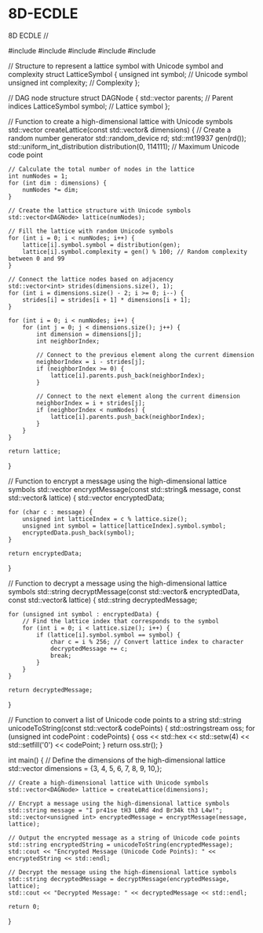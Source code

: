 # 8D-ECDLE
8D ECDLE
//

#include <iostream>
#include <vector>
#include <random>
#include <sstream>
#include <iomanip>

// Structure to represent a lattice symbol with Unicode symbol and complexity
struct LatticeSymbol {
    unsigned int symbol;        // Unicode symbol
    unsigned int complexity;    // Complexity
};

// DAG node structure
struct DAGNode {
    std::vector<int> parents;   // Parent indices
    LatticeSymbol symbol;       // Lattice symbol
};

// Function to create a high-dimensional lattice with Unicode symbols
std::vector<DAGNode> createLattice(const std::vector<int>& dimensions) {
    // Create a random number generator
    std::random_device rd;
    std::mt19937 gen(rd());
    std::uniform_int_distribution<unsigned int> distribution(0, 114111); // Maximum Unicode code point

    // Calculate the total number of nodes in the lattice
    int numNodes = 1;
    for (int dim : dimensions) {
        numNodes *= dim;
    }

    // Create the lattice structure with Unicode symbols
    std::vector<DAGNode> lattice(numNodes);

    // Fill the lattice with random Unicode symbols
    for (int i = 0; i < numNodes; i++) {
        lattice[i].symbol.symbol = distribution(gen);
        lattice[i].symbol.complexity = gen() % 100; // Random complexity between 0 and 99
    }

    // Connect the lattice nodes based on adjacency
    std::vector<int> strides(dimensions.size(), 1);
    for (int i = dimensions.size() - 2; i >= 0; i--) {
        strides[i] = strides[i + 1] * dimensions[i + 1];
    }

    for (int i = 0; i < numNodes; i++) {
        for (int j = 0; j < dimensions.size(); j++) {
            int dimension = dimensions[j];
            int neighborIndex;

            // Connect to the previous element along the current dimension
            neighborIndex = i - strides[j];
            if (neighborIndex >= 0) {
                lattice[i].parents.push_back(neighborIndex);
            }

            // Connect to the next element along the current dimension
            neighborIndex = i + strides[j];
            if (neighborIndex < numNodes) {
                lattice[i].parents.push_back(neighborIndex);
            }
        }
    }

    return lattice;
}

// Function to encrypt a message using the high-dimensional lattice symbols
std::vector<unsigned int> encryptMessage(const std::string& message, const std::vector<DAGNode>& lattice) {
    std::vector<unsigned int> encryptedData;

    for (char c : message) {
        unsigned int latticeIndex = c % lattice.size();
        unsigned int symbol = lattice[latticeIndex].symbol.symbol;
        encryptedData.push_back(symbol);
    }

    return encryptedData;
}

// Function to decrypt a message using the high-dimensional lattice symbols
std::string decryptMessage(const std::vector<unsigned int>& encryptedData, const std::vector<DAGNode>& lattice) {
    std::string decryptedMessage;

    for (unsigned int symbol : encryptedData) {
        // Find the lattice index that corresponds to the symbol
        for (int i = 0; i < lattice.size(); i++) {
            if (lattice[i].symbol.symbol == symbol) {
                char c = i % 256; // Convert lattice index to character
                decryptedMessage += c;
                break;
            }
        }
    }

    return decryptedMessage;
}

// Function to convert a list of Unicode code points to a string
std::string unicodeToString(const std::vector<unsigned int>& codePoints) {
    std::ostringstream oss;
    for (unsigned int codePoint : codePoints) {
        oss << std::hex << std::setw(4) << std::setfill('0') << codePoint;
    }
    return oss.str();
}

int main() {
    // Define the dimensions of the high-dimensional lattice
    std::vector<int> dimensions = {3, 4, 5, 6, 7, 8, 9, 10,};

    // Create a high-dimensional lattice with Unicode symbols
    std::vector<DAGNode> lattice = createLattice(dimensions);

    // Encrypt a message using the high-dimensional lattice symbols
    std::string message = "I pr41se tH3 L0Rd 4nd Br34k th3 L4w!";
    std::vector<unsigned int> encryptedMessage = encryptMessage(message, lattice);

    // Output the encrypted message as a string of Unicode code points
    std::string encryptedString = unicodeToString(encryptedMessage);
    std::cout << "Encrypted Message (Unicode Code Points): " << encryptedString << std::endl;

    // Decrypt the message using the high-dimensional lattice symbols
    std::string decryptedMessage = decryptMessage(encryptedMessage, lattice);
    std::cout << "Decrypted Message: " << decryptedMessage << std::endl;

    return 0;
}
